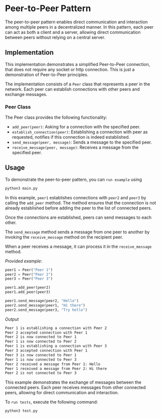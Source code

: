 # Peer-to-Peer Pattern

The peer-to-peer pattern enables direct communication and interaction among multiple peers in a decentralized manner. In this pattern, each peer can act as both a client and a server, allowing direct communication between peers without relying on a central server.

## Implementation

This implementation demonstrates a simplified Peer-to-Peer connection, that does not require any socket or http connection.
This is just a demonstration of Peer-to-Peer principles.

The implementation consists of a `Peer` class that represents a peer in the network. Each peer can establish connections with other peers and exchange messages.

### Peer Class

The Peer class provides the following functionality:

- `add_peer(peer)`: Asking for a connection with the specified peer.
- `establish_connection(peer)`: Establishing a connection with peer as requested, notifies if this connection is indeed established.
- `send_message(peer, message)`: Sends a message to the specified peer.
- `receive_message(peer, message)`: Receives a message from the specified peer.

## Usage

To demonstrate the peer-to-peer pattern, you can `run example` using
```zsh
python3 main.py
```

In this example, `peer1` establishes connections with `peer2` and `peer3` by calling the `add_peer` method. The method ensures that the connection is not already established before adding the peer to the list of connected peers.

Once the connections are established, peers can send messages to each other.

The `send_message` method sends a message from one peer to another by invoking the `receive_message` method on the recipient peer.

When a peer receives a message, it can process it in the `receive_message` method.

*Provided example*:
```python
peer1 = Peer("Peer 1")
peer2 = Peer("Peer 2")
peer3 = Peer("Peer 3")

peer1.add_peer(peer2)
peer1.add_peer(peer3)

peer1.send_message(peer2, "Hello")
peer2.send_message(peer1, "Hi there")
peer2.send_message(peer3, "Try hello")
```

*Output*
```zsh
Peer 1 is establishing a connection with Peer 2
Peer 2 accepted connection with Peer 1
Peer 2 is now connected to Peer 1
Peer 1 is now connected to Peer 2
Peer 1 is establishing a connection with Peer 3
Peer 3 accepted connection with Peer 1
Peer 3 is now connected to Peer 1
Peer 1 is now connected to Peer 3
Peer 2 received a message from Peer 1: Hello
Peer 1 received a message from Peer 2: Hi there
Peer 2 is not connected to Peer 3
```

This example demonstrates the exchange of messages between the connected peers. Each peer receives messages from other connected peers, allowing for direct communication and interaction.

To `run tests`, execute the following command:

```zsh
python3 test.py
```
